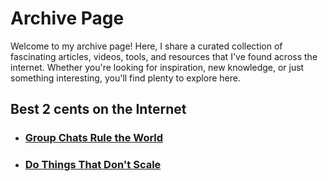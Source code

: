 # Archive Page

Welcome to my archive page! Here, I share a curated collection of fascinating articles, videos, tools, and resources that I've found across the internet. Whether you're looking for inspiration, new knowledge, or just something interesting, you'll find plenty to explore here.

## Best 2 cents on the Internet

- ### <a href="https://sriramk.com/group-chats-rule-the-world" target="_blank">Group Chats Rule the World</a>

- ### <a href="https://www.paulgraham.com/ds.html" target="_blank">Do Things That Don't Scale</a>




<!-- <a href="" target="_blank">Read More...</a> -->